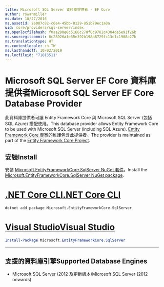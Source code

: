```yaml
---
title: Microsoft SQL Server 資料庫提供者 - EF Core
author: rowanmiller
ms.date: 10/27/2016
ms.assetid: 2e007c82-c6e4-45bb-8129-851b79ec1a0a
uid: core/providers/sql-server/index
ms.openlocfilehash: f0aa290e8c5166c278f8c9782c4304de5e91f26b
ms.sourcegitcommit: 6c28926a1e35e392b198a8729fc13c1c1968a27b
ms.translationtype: HT
ms.contentlocale: zh-TW
ms.lasthandoff: 10/02/2019
ms.locfileid: "71813511"
---
```

# <a name="microsoft-sql-server-ef-core-database-provider"></a><span data-ttu-id="0b7aa-102">Microsoft SQL Server EF Core 資料庫提供者</span><span class="sxs-lookup"><span data-stu-id="0b7aa-102">Microsoft SQL Server EF Core Database Provider</span></span>

<span data-ttu-id="0b7aa-103">此資料庫提供者可讓 Entity Framework Core 與 Microsoft SQL Server (包括 SQL Azure) 搭配使用。</span><span class="sxs-lookup"><span data-stu-id="0b7aa-103">This database provider allows Entity Framework Core to be used with Microsoft SQL Server (including SQL Azure).</span></span> <span data-ttu-id="0b7aa-104">[Entity Framework Core 專案](https://github.com/aspnet/EntityFrameworkCore)的維護包含此提供者。</span><span class="sxs-lookup"><span data-stu-id="0b7aa-104">The provider is maintained as part of the [Entity Framework Core Project](https://github.com/aspnet/EntityFrameworkCore).</span></span>

## <a name="install"></a><span data-ttu-id="0b7aa-105">安裝</span><span class="sxs-lookup"><span data-stu-id="0b7aa-105">Install</span></span>

<span data-ttu-id="0b7aa-106">安裝 [Microsoft.EntityFrameworkCore.SqlServer NuGet 套件](https://www.nuget.org/packages/Microsoft.EntityFrameworkCore.SqlServer/)。</span><span class="sxs-lookup"><span data-stu-id="0b7aa-106">Install the [Microsoft.EntityFrameworkCore.SqlServer NuGet package](https://www.nuget.org/packages/Microsoft.EntityFrameworkCore.SqlServer/).</span></span>

# <a name="net-core-clitabdotnet-core-cli"></a>[<span data-ttu-id="0b7aa-107">.NET Core CLI</span><span class="sxs-lookup"><span data-stu-id="0b7aa-107">.NET Core CLI</span></span>](#tab/dotnet-core-cli)

``` console
dotnet add package Microsoft.EntityFrameworkCore.SqlServer
```

# <a name="visual-studiotabvs"></a>[<span data-ttu-id="0b7aa-108">Visual Studio</span><span class="sxs-lookup"><span data-stu-id="0b7aa-108">Visual Studio</span></span>](#tab/vs)

``` powershell
Install-Package Microsoft.EntityFrameworkCore.SqlServer
```

***

## <a name="supported-database-engines"></a><span data-ttu-id="0b7aa-109">支援的資料庫引擎</span><span class="sxs-lookup"><span data-stu-id="0b7aa-109">Supported Database Engines</span></span>

* <span data-ttu-id="0b7aa-110">Microsoft SQL Server (2012 及更新版本)</span><span class="sxs-lookup"><span data-stu-id="0b7aa-110">Microsoft SQL Server (2012 onwards)</span></span>
